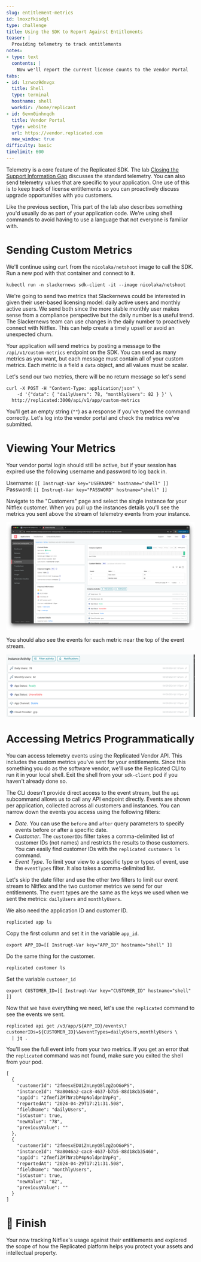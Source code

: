 ```yaml
---
slug: entitlement-metrics
id: lmoxzfkisdgl
type: challenge
title: Using the SDK to Report Against Entitlements
teaser: |
  Providing telemetry to track entitlements
notes:
- type: text
  contents: |
    Now we'll report the current license counts to the Vendor Portal
tabs:
- id: lzrwoz9dnvgx
  title: Shell
  type: terminal
  hostname: shell
  workdir: /home/replicant
- id: 6evm0inhnqdh
  title: Vendor Portal
  type: website
  url: https://vendor.replicated.com
  new_window: true
difficulty: basic
timelimit: 600
---
```


Telemetry is a core feature of the Replicated SDK. The lab [Closing the Support
Information
Gap](https://play.instruqt.com/replicated/tracks/closing-infromation-gap)
discusses the standard telemetry. You can also send telemetry values that are
specific to your application. One use of this is to keep track of license
entitlements so you can proactively discuss upgrade opportunities with you
customers.

Like the previous section, This part of the lab also describes something you'd
usually do as part of your application code. We're using shell commands to
avoid having to use a language that not everyone is familiar with.

Sending Custom Metrics
======================

We'll continue using `curl` from the `nicolaka/netshoot` image to call the
SDK. Run a new pod with that container and connect to it.

```
kubectl run -n slackernews sdk-client -it --image nicolaka/netshoot
```

We're going to send two metrics that Slackernews could be interested in given
their user-based licensing model: daily active users and monthly active users.
We send both since the more stable monthly user makes sense from a compliance
perspective but the daily number is a useful trend. The Slackernews team can
use changes in the daily number to proactively connect with Nitflex. This can
help create a timely upsell or avoid an unexpected churn.

Your application will send metrics by posting a message to the
`/api/v1/custom-metrics` endpoint on the SDK. You can send as many metrics as
you want, but each message must contain all of your custom metrics. Each metric
is a field a `data` object, and all values must be scalar.

Let's send our two metrics, there will be no return message so let's send

```
curl -X POST -H "Content-Type: application/json" \
    -d '{"data": { "dailyUsers": 78, "monthlyUsers": 82 } }' \
  http://replicated:3000/api/v1/app/custom-metrics
```

You'll get an empty string (`""`) as a response if you've typed the command
correctly. Let's log into the vendor portal and check the metrics we've
submitted.

Viewing Your Metrics
====================

Your vendor portal login should still be active, but if your session has
expired use the following username and password to log back in.

Username: `[[ Instruqt-Var key="USERNAME" hostname="shell" ]]`<br/>
Password: `[[ Instruqt-Var key="PASSWORD" hostname="shell" ]]`

Navigate to the "Customers" page and select the single instance for your
Nitflex customer. When you pull up the instances details you'll see the metrics
you sent above the stream of telemetry events from your instance.

![Daily and monthly active user metrics in Instance Insights](../assets/user-metrics-for-instance.png)

You should also see the events for each metric near the top of the event
stream.

![Daily and monthly user events in the event stream](../assets/user-metrics-events.png)

Accessing Metrics Programmatically
==================================

You can access telemetry events using the Replicated Vendor API. This includes
the custom metrics you've sent for your entitlements. Since this something you
do as the software vendor, we'll use the Replicated CLI to run it in your local
shell. Exit the shell from your `sdk-client` pod if you haven't already done
so.

The CLI doesn't provide direct access to the event stream, but the `api`
subcommand allows us to call any API endpoint directly. Events are shown per
application, collected across all customers and instances. You can narrow down
the events you access using the following filters:

* _Date_. You can use the `before` and `after` query parameters to specify
  events before or after a specific date.
* _Customer_. The `customerIDs` filter takes a comma-delimited list of customer
  IDs (not names) and restricts the results to those customers. You can easily
  find customer IDs with the `replicated customers ls` command.
* _Event Type_. To limit your view to a specific type or types of event, use
  the `eventTypes` filter. It also takes a comma-delimited list.

Let's skip the date filter and use the other two filters to limit our event
stream to Nitflex and the two customer metrics we send for our entitlements.
The event types are the same as the keys we used when we sent the metrics:
`dailyUsers` and `monthlyUsers`.

We also need the application ID and customer ID.

```
replicated app ls
```

Copy the first column and set it in the variable `app_id`.

```
export APP_ID=[[ Instruqt-Var key="APP_ID" hostname="shell" ]]
```

Do the same thing for the customer.

```
replicated customer ls
```

Set the variable `customer_id`

```
export CUSTOMER_ID=[[ Instruqt-Var key="CUSTOMER_ID" hostname="shell" ]]
```

Now that we have everything we need, let's use the `replicated` command to see
the events we sent.

```
replicated api get /v3/app/${APP_ID}/events\?customerIDs=${CUSTOMER_ID}\&eventTypes=dailyUsers,monthlyUsers \
  | jq .
```

You'll see the full event info from your two metrics. If you get an error that
the `replicated` command was not found, make sure you exited the shell from
your pod.

```
[
  {
    "customerId": "2fmesxEDU1ZnLnyQ8lzgZoOGoPS",
    "instanceId": "8a8046a2-cac8-4637-b7b5-88d18cb35460",
    "appId": "2fmefiZM7NrzbP4pNoldpnbVpFq",
    "reportedAt": "2024-04-29T17:21:31.508",
    "fieldName": "dailyUsers",
    "isCustom": true,
    "newValue": "78",
    "previousValue": ""
  },
  {
    "customerId": "2fmesxEDU1ZnLnyQ8lzgZoOGoPS",
    "instanceId": "8a8046a2-cac8-4637-b7b5-88d18cb35460",
    "appId": "2fmefiZM7NrzbP4pNoldpnbVpFq",
    "reportedAt": "2024-04-29T17:21:31.508",
    "fieldName": "monthlyUsers",
    "isCustom": true,
    "newValue": "82",
    "previousValue": ""
  }
]
```

🏁 Finish
=========

Your now tracking Nitflex's usage against their entitlements and explored the
scope of how the Replicated platform helps you protect your assets and
intellectual property.
